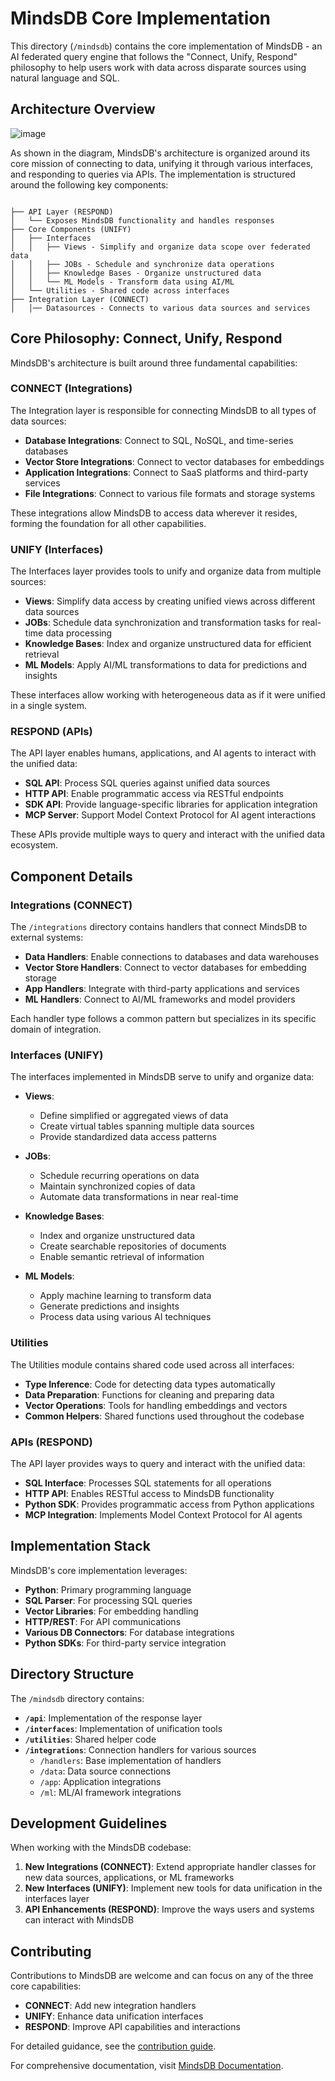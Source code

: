# MindsDB Core Implementation

This directory (`/mindsdb`) contains the core implementation of MindsDB - an AI federated query engine that follows the "Connect, Unify, Respond" philosophy to help users work with data across disparate sources using natural language and SQL.

## Architecture Overview
![image](https://github.com/user-attachments/assets/2e050a75-fed6-4ba5-9e5a-0c59ac302509)

As shown in the diagram, MindsDB's architecture is organized around its core mission of connecting to data, unifying it through various interfaces, and responding to queries via APIs. The implementation is structured around the following key components:


```

├── API Layer (RESPOND)
│   └── Exposes MindsDB functionality and handles responses
├── Core Components (UNIFY)
│   ├── Interfaces 
│   │   ├── Views - Simplify and organize data scope over federated data
│   │   ├── JOBs - Schedule and synchronize data operations
│   │   ├── Knowledge Bases - Organize unstructured data
│   │   └── ML Models - Transform data using AI/ML
│   └── Utilities - Shared code across interfaces
├── Integration Layer (CONNECT)
│   │── Datasources - Connects to various data sources and services

```

## Core Philosophy: Connect, Unify, Respond

MindsDB's architecture is built around three fundamental capabilities:

### CONNECT (Integrations)

The Integration layer is responsible for connecting MindsDB to all types of data sources:

- **Database Integrations**: Connect to SQL, NoSQL, and time-series databases
- **Vector Store Integrations**: Connect to vector databases for embeddings
- **Application Integrations**: Connect to SaaS platforms and third-party services 
- **File Integrations**: Connect to various file formats and storage systems

These integrations allow MindsDB to access data wherever it resides, forming the foundation for all other capabilities.

### UNIFY (Interfaces)

The Interfaces layer provides tools to unify and organize data from multiple sources:

- **Views**: Simplify data access by creating unified views across different data sources
- **JOBs**: Schedule data synchronization and transformation tasks for real-time data processing
- **Knowledge Bases**: Index and organize unstructured data for efficient retrieval
- **ML Models**: Apply AI/ML transformations to data for predictions and insights

These interfaces allow working with heterogeneous data as if it were unified in a single system.

### RESPOND (APIs)

The API layer enables humans, applications, and AI agents to interact with the unified data:

- **SQL API**: Process SQL queries against unified data sources
- **HTTP API**: Enable programmatic access via RESTful endpoints
- **SDK API**: Provide language-specific libraries for application integration
- **MCP Server**: Support Model Context Protocol for AI agent interactions

These APIs provide multiple ways to query and interact with the unified data ecosystem.

## Component Details

### Integrations (CONNECT)

The `/integrations` directory contains handlers that connect MindsDB to external systems:

- **Data Handlers**: Enable connections to databases and data warehouses
- **Vector Store Handlers**: Connect to vector databases for embedding storage
- **App Handlers**: Integrate with third-party applications and services
- **ML Handlers**: Connect to AI/ML frameworks and model providers

Each handler type follows a common pattern but specializes in its specific domain of integration.

### Interfaces (UNIFY)

The interfaces implemented in MindsDB serve to unify and organize data:

- **Views**: 
  - Define simplified or aggregated views of data
  - Create virtual tables spanning multiple data sources
  - Provide standardized data access patterns

- **JOBs**:
  - Schedule recurring operations on data
  - Maintain synchronized copies of data
  - Automate data transformations in near real-time

- **Knowledge Bases**:
  - Index and organize unstructured data
  - Create searchable repositories of documents
  - Enable semantic retrieval of information

- **ML Models**:
  - Apply machine learning to transform data
  - Generate predictions and insights
  - Process data using various AI techniques

### Utilities

The Utilities module contains shared code used across all interfaces:

- **Type Inference**: Code for detecting data types automatically
- **Data Preparation**: Functions for cleaning and preparing data
- **Vector Operations**: Tools for handling embeddings and vectors
- **Common Helpers**: Shared functions used throughout the codebase

### APIs (RESPOND)

The API layer provides ways to query and interact with the unified data:

- **SQL Interface**: Processes SQL statements for all operations
- **HTTP API**: Enables RESTful access to MindsDB functionality
- **Python SDK**: Provides programmatic access from Python applications
- **MCP Integration**: Implements Model Context Protocol for AI agents

## Implementation Stack

MindsDB's core implementation leverages:

- **Python**: Primary programming language
- **SQL Parser**: For processing SQL queries
- **Vector Libraries**: For embedding handling
- **HTTP/REST**: For API communications
- **Various DB Connectors**: For database integrations
- **Python SDKs**: For third-party service integration

## Directory Structure

The `/mindsdb` directory contains:

- **`/api`**: Implementation of the response layer
- **`/interfaces`**: Implementation of unification tools
- **`/utilities`**: Shared helper code
- **`/integrations`**: Connection handlers for various sources
  - `/handlers`: Base implementation of handlers
  - `/data`: Data source connections
  - `/app`: Application integrations
  - `/ml`: ML/AI framework integrations

## Development Guidelines

When working with the MindsDB codebase:

1. **New Integrations (CONNECT)**: Extend appropriate handler classes for new data sources, applications, or ML frameworks
2. **New Interfaces (UNIFY)**: Implement new tools for data unification in the interfaces layer
3. **API Enhancements (RESPOND)**: Improve the ways users and systems can interact with MindsDB

## Contributing

Contributions to MindsDB are welcome and can focus on any of the three core capabilities:

- **CONNECT**: Add new integration handlers
- **UNIFY**: Enhance data unification interfaces
- **RESPOND**: Improve API capabilities and interactions

For detailed guidance, see the [contribution guide](https://github.com/mindsdb/mindsdb/blob/main/CONTRIBUTING.md).

For comprehensive documentation, visit [MindsDB Documentation](https://docs.mindsdb.com/).
